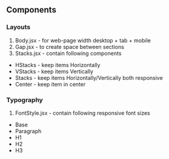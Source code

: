 ## Components

### Layouts

1. Body.jsx - for web-page width desktop + tab + mobile
2. Gap.jsx - to create space between sections
3. Stacks.jsx - contain following components
- HStacks - keep items Horizontally
- VStacks - keep items Vertically
- Stacks - keep items Horizontally/Vertically both responsive
- Center - keep item in center

### Typography

1. FontStyle.jsx - contain following responsive font sizes
- Base
- Paragraph
- H1
- H2
- H3